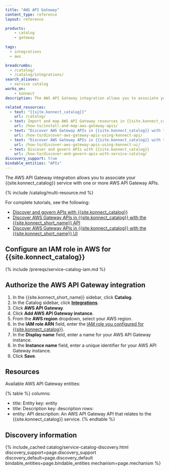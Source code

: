 ```yaml
---
title: "AWS API Gateway"
content_type: reference
layout: reference

products:
    - catalog
    - gateway
    
tags:
  - integrations
  - aws

breadcrumbs:
  - /catalog/
  - /catalog/integrations/
search_aliases:
  - service catalog
works_on:
    - konnect
description: The AWS API Gateway integration allows you to associate your {{site.konnect_catalog}} service with one or more AWS API Gateway APIs. 

related_resources:
  - text: "{{site.konnect_catalog}}"
    url: /catalog/
  - text: Import and map AWS API Gateway resources in {{site.konnect_catalog}}
    url: /how-to/install-and-map-aws-gateway-apis/
  - text: "Discover AWS Gateway APIs in {{site.konnect_catalog}} with the {{site.konnect_short_name}} API"
    url: /how-to/discover-aws-gateway-apis-using-konnect-api/
  - text: "Discover AWS Gateway APIs in {{site.konnect_catalog}} with the {{site.konnect_short_name}} UI"
    url: /how-to/discover-aws-gateway-apis-using-konnect-ui/
  - text: Discover and govern APIs with {{site.konnect_catalog}}
    url: /how-to/discover-and-govern-apis-with-service-catalog/
discovery_support: true
bindable_entities: "APIs"
---
```


The AWS API Gateway integration allows you to associate your {{site.konnect_catalog}} service with one or more AWS API Gateway APIs.

{% include /catalog/multi-resource.md %}

For complete tutorials, see the following:
* [Discover and govern APIs with {{site.konnect_catalog}}](/how-to/discover-and-govern-apis-with-service-catalog/)
* [Discover AWS Gateway APIs in {{site.konnect_catalog}} with the {{site.konnect_short_name}} API](/how-to/discover-aws-gateway-apis-using-konnect-api/)
* [Discover AWS Gateway APIs in {{site.konnect_catalog}} with the {{site.konnect_short_name}} UI](/how-to/discover-aws-gateway-apis-using-konnect-ui/)

## Configure an IAM role in AWS for {{site.konnect_catalog}}

{% include /prereqs/service-catalog-iam.md %}

## Authorize the AWS API Gateway integration

1. In the {{site.konnect_short_name}} sidebar, click **Catalog**.
1. In the Catalog sidebar, click **[Integrations](https://cloud.konghq.com/us/service-catalog/integrations)**. 
1. Click **AWS API Gateway**.
1. Click **Add AWS API Gateway instance**.
1. From the **AWS region** dropdown, select your AWS region.
1. In the **IAM role ARN** field, enter the [IAM role you configured for {{site.konnect_catalog}}](#configure-an-iam-role-in-aws-for-service-catalog).
1. In the **Display name** field, enter a name for your AWS API Gateway instance.
1. In the **Instance name** field, enter a unique identifier for your AWS API Gateway instance.
1. Click **Save**. 

## Resources

Available AWS API Gateway entities:

<!--vale off-->
{% table %}
columns:
  - title: Entity
    key: entity
  - title: Description
    key: description
rows:
  - entity: API
    description: An AWS API Gateway API that relates to the {{site.konnect_catalog}} service.
{% endtable %}
<!--vale on-->


## Discovery information

<!-- vale off-->

{% include_cached catalog/service-catalog-discovery.html 
   discovery_support=page.discovery_support
   discovery_default=page.discovery_default
   bindable_entities=page.bindable_entities
   mechanism=page.mechanism %}

<!-- vale on-->